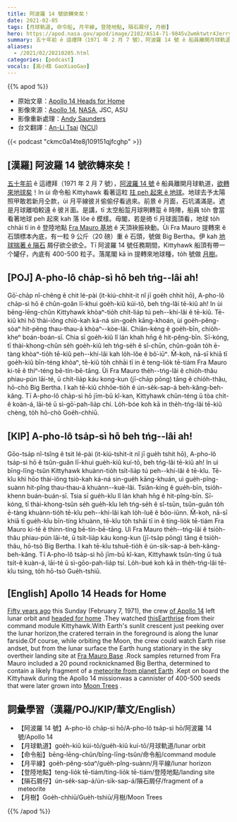 ```yaml
---
title: 阿波羅 14 號欲轉來矣！
date: 2021-02-05
tags: [月球軌道, 命令船, 月平線, 登陸地點, 隕石屑仔, 月樹]
hero: https://apod.nasa.gov/apod/image/2102/AS14-71-9845v2wmktwtr4Jerry.jpg
summary: 五十年前 ê 這禮拜（1971 年 2 月 7 號），阿波羅 14 號 ê 船員離開月球軌道，欲轉來地球矣！
aliases:
  - /2021/02/20210205.html
categories: [podcast]
vocals: [高小糕 GaoXiaoGao]
---
```


{{% apod %}}

- 原始文章：[Apollo 14 Heads for Home](https://apod.nasa.gov/apod/ap210205.html)
- 影像來源：[Apollo 14](https://nssdc.gsfc.nasa.gov/planetary/lunar/apollo14info.html), [NASA](https://www.nasa.gov/), JSC, ASU
- 影像重新處理：[Andy Saunders](https://twitter.com/andysaunders_1)
- 台文翻譯：[An-Li Tsai](mailto:thianbun.taigi@gmail.com) ([NCU](https://www.astro.ncu.edu.tw))

{{< podcast "ckmc0a14te8j109151qjfcghp" >}}

## [漢羅] 阿波羅 14 號欲轉來矣！

[五十年前](https://www.nasa.gov/centers/marshall/history/index.html) ê 這禮拜（1971 年 2 月 7 號），[阿波羅 14 號](https://history.nasa.gov/alsj/a14/a14.html) ê 船員離開月球軌道，[欲轉來地球矣](https://history.nasa.gov/afj/ap14fj/26_day6_tei_resting.html)！In ùi 命令船 Kittyhawk 看著這粒 [拄 peh 起來 ê 地球](https://www.lpi.usra.edu/resources/apollo/frame/?AS14-71-9845)。地球去予太陽照甲敢若新月仝款，ùi 月平線彼爿偷偷仔看過來。前景 ê 月面，石坑滿滿是。遮是月球離咱較遠 ê 彼爿面。是講，tī 太空船踅月球咧轉踅 ê 時陣，船員 to̍h 會當看著地球 peh 起來 kah 落 lŏe ê 模樣。毋閣，若是徛 tī 月球面頂看，地球 to̍h chhāi tī in ê 登陸地點 [Fra Mauro 基地](https://en.wikipedia.org/wiki/Fra_Mauro_formation) ê 天頂袂振袂動。Ùi Fra Mauro 提轉來 ê 石頭標本內底，有一粒 9 公斤（20 磅）重 ê 石頭，號做 Big Bertha。伊 kah [地球揣著 ê 隕石](https://apod.tw/daily/20210203/) 屑仔欲仝欲仝。Tī 阿波羅 14 號任務期間，Kittyhawk 船頂有帶一个罐仔，內底有 400-500 粒子。落尾閣 kā in 提轉來地球種，to̍h 號做 [月樹](https://www.nasa.gov/centers/marshall/history/moon-trees-stand-as-living-testaments-to-first-voyages-to-moon.html)。

## [POJ] A-pho-lô cha̍p-sì hō beh tńg--lâi ah!

Gō͘-cha̍p nî-chêng ê chit lé-pài (it-kiú-chhit-it nî jī goe̍h chhit hō), A-pho-lô cha̍p-sì hō ê chûn-goân lī-khui goe̍h-kiû kúi-tō, beh tńg-lâi tē-kiû ah! In ùi bēng-lēng-chûn Kittyhawk khòaⁿ-tio̍h chi̍t-lia̍p tú peh--khí-lâi ê tē-kiû. Tē-kiû khì hō͘ thài-iông chiò-kah ká-ná sin-goe̍h kāng-khoán, ùi goe̍h-pêng-sòaⁿ hit-pêng thau-thau-á khòaⁿ--kòe-lâi. Chiân-kéng ê goe̍h-bīn, chio̍h-kheⁿ boán-boán-sī. Chia sī goe̍h-kiû lî lán khah hn̄g ê hit-pêng-bīn. Sī-kóng, tī thài-khong-chûn se̍h goe̍h-kiû leh tńg-se̍h ê sî-chūn, chûn-goân to̍h ē-tàng khòaⁿ-tio̍h tē-kiû peh--khí-lâi kah lo̍h-lŏe ê bô͘-iūⁿ. M̄-koh, nā-sī khiā tī goe̍h-kiû bīn-téng khòaⁿ, tē-kiû to̍h chhāi tī in ê teng-lio̍k tē-tiám Fra Mauro ki-tē ê thiⁿ-téng bē-tín-bē-tāng. Ùi Fra Mauro the̍h--tńg-lâi ê chio̍h-thâu phiau-pún lāi-té, ū chi̍t-lia̍p káu kong-kun (jī-cha̍p pōng) tāng ê chio̍h-thâu, hō-chò Big Bertha. I kah tē-kiû chhōe-tio̍h ê ún-se̍k-sap-á beh-kâng-beh-kâng. Tī A-pho-lô cha̍p-sì hō jīm-bū kî-kan, Kittyhawk chûn-téng ū tòa chi̍t-ê koàn-á, lāi-té ū sì-gō͘-pah-lia̍p chí. Lo̍h-bóe koh kā in the̍h-tńg-lâi tē-kiû chèng, to̍h hō-chò Goe̍h-chhiū.

## [KIP] A-pho-lô tsa̍p-sì hō beh tńg--lâi ah!

Gōo-tsa̍p nî-tsîng ê tsit lé-pài (it-kiú-tshit-it nî jī gue̍h tshit hō), A-pho-lô tsa̍p-sì hō ê tsûn-guân lī-khui gue̍h-kiû kuí-tō, beh tńg-lâi tē-kiû ah! In uì bīng-līng-tsûn Kittyhawk khuànn-tio̍h tsi̍t-lia̍p tú peh--khí-lâi ê tē-kîu. Tē-kîu khì hōo thài-iông tsiò-kah ká-ná sin-gue̍h kāng-khuán, uì gue̍h-pîng-suànn hit-pîng thau-thau-á khuànn--kuè-lâi. Tsiân-kíng ê gue̍h-bīn, tsio̍h-khenn buán-buán-sī. Tsia sī gue̍h-kîu lî lán khah hn̄g ê hit-pîng-bīn. Sī-kóng, tī thài-khong-tsûn se̍h gue̍h-kîu leh tńg-se̍h ê sî-tsūn, tsûn-guân to̍h ē-tàng khuànn-tio̍h tē-kîu peh--khí-lâi kah lo̍h-luĕ ê bôo-iūnn. M̄-koh, nā-sī khiā tī gue̍h-kîu bīn-tíng khuànn, tē-kîu to̍h tshāi tī in ê ting-lio̍k tē-tiám Fra Mauro ki-tē ê thinn-tíng bē-tín-bē-tāng. Uì Fra Mauro the̍h--tńg-lâi ê tsio̍h-thâu phiau-pún lāi-té, ū tsi̍t-lia̍p káu kong-kun (jī-tsa̍p pōng) tāng ê tsio̍h-thâu, hō-tsò Big Bertha. I kah tē-kîu tshuē-tio̍h ê ún-si̍k-sap-á beh-kâng-beh-kâng. Tī A-pho-lô tsa̍p-sì hō jīm-bū kî-kan, Kittyhawk tsûn-tíng ū tuà tsi̍t-ê kuàn-á, lāi-té ū sì-gōo-pah-lia̍p tsí. Lo̍h-bué koh kā in the̍h-tńg-lâi tē-kîu tsìng, to̍h hō-tsò Gue̍h-tshiū.

## [English] Apollo 14 Heads for Home

[Fifty years ago](https://www.nasa.gov/centers/marshall/history/index.html) this Sunday (February 7, 1971), the crew [of Apollo 14](https://history.nasa.gov/alsj/a14/a14.html) left lunar orbit and [headed for home](https://history.nasa.gov/afj/ap14fj/26_day6_tei_resting.html) .They watched [thisEarthrise](https://www.lpi.usra.edu/resources/apollo/frame/?AS14-71-9845) from their command module Kittyhawk.With Earth's sunlit crescent just peeking over the lunar horizon,the cratered terrain in the foreground is along the lunar farside.Of course, while orbiting the Moon, the crew could watch Earth rise andset, but from the lunar surface the Earth hung stationary in the sky overtheir landing site at [Fra Mauro Base](https://en.wikipedia.org/wiki/Fra_Mauro_formation) .Rock samples returned from Fra Mauro included a 20 pound rocknicknamed Big Bertha, determined to contain a likely fragment of a [meteorite from planet Earth](https://apod.nasa.gov/apod/ap210203.html) .Kept on board the Kittyhawk during the Apollo 14 missionwas a cannister of 400-500 seeds that were later grown into [Moon Trees](https://www.nasa.gov/centers/marshall/history/moon-trees-stand-as-living-testaments-to-first-voyages-to-moon.html) .

## 詞彙學習（漢羅/POJ/KIP/華文/English）

- 【阿波羅 14 號】A-pho-lô cha̍p-sì hō/A-pho-lô tsa̍p-sì hō/阿波羅 14 號/Apollo 14
- 【月球軌道】goe̍h-kiû kúi-tō/gue̍h-kiû kuí-tō/月球軌道/lunar orbit
- 【命令船】bēng-lēng-chûn/bīng-līng-tsûn/命令船/command module
- 【月平線】goe̍h-pêng-sòaⁿ/gue̍h-pîng-suànn/月平線/lunar horizon
- 【登陸地點】teng-lio̍k tē-tiám/ting-lio̍k tē-tiám/登陸地點/landing site
- 【隕石屑仔】ún-se̍k-sap-á/ún-si̍k-sap-á/隕石屑仔/fragment of a meteorite
- 【月樹】Goe̍h-chhiū/Gue̍h-tshiū/月樹/Moon Trees

{{% /apod %}}
